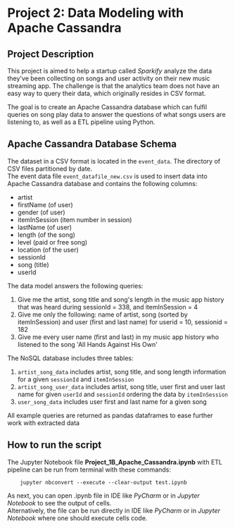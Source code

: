 # Project 2: Data Modeling with Apache Cassandra
## Project Description
This project is aimed to help a startup called *Sparkify* analyze the data they've been collecting on songs and user activity on their new music streaming app. 
The challenge is that the analytics team does not have an easy way to query their data, which originally resides in CSV format.

The goal is to create an Apache Cassandra database which can fulfil queries on song play data to answer the questions of what songs users are listening to, as well as a ETL pipeline using Python.

## Apache Cassandra Database Schema
The dataset in a CSV format is located in the `event_data`. The directory of CSV files partitioned by date.<br>
The event data file `event_datafile_new.csv` is used to insert data into Apache Cassandra database and contains the following columns:
- artist
- firstName (of user)
- gender (of user)
- itemInSession (item number in session)
- lastName (of user)
- length (of the song)
- level (paid or free song)
- location (of the user)
- sessionId
- song (title)
- userId

 The data model answers the following queries:
1. Give me the artist, song title and song's length in the music app history that was heard during sessionId = 338, and itemInSession = 4
2. Give me only the following: name of artist, song (sorted by itemInSession) and user (first and last name) for userid = 10, sessionid = 182
3. Give me every user name (first and last) in my music app history who listened to the song 'All Hands Against His Own'

The NoSQL database includes three tables:
1. `artist_song_data` includes artist, song title, and song length information for a given `sessionId` and `itemInSession` 
2. `artist_song_user_data` includes artist, song title, user first and user last name for given `userId` and `sessionId` ordering the data by `itemInSession`
2. `user_song_data` includes user first and last name for a given song 

All example queries are returned as pandas dataframes to ease further work with extracted data

## How to run the script

The Jupyter Notebook file **Project_1B_Apache_Cassandra.ipynb** with ETL pipeline can be run from terminal with these commands:

        jupyter nbconvert --execute --clear-output test.ipynb

As next, you can open .ipynb file in IDE like *PyCharm* or in *Jupyter Notebook* to see the output of cells.<br>
Alternatively, the file can be run directly in IDE like *PyCharm* or in *Jupyter Notebook* where one should execute cells code.
